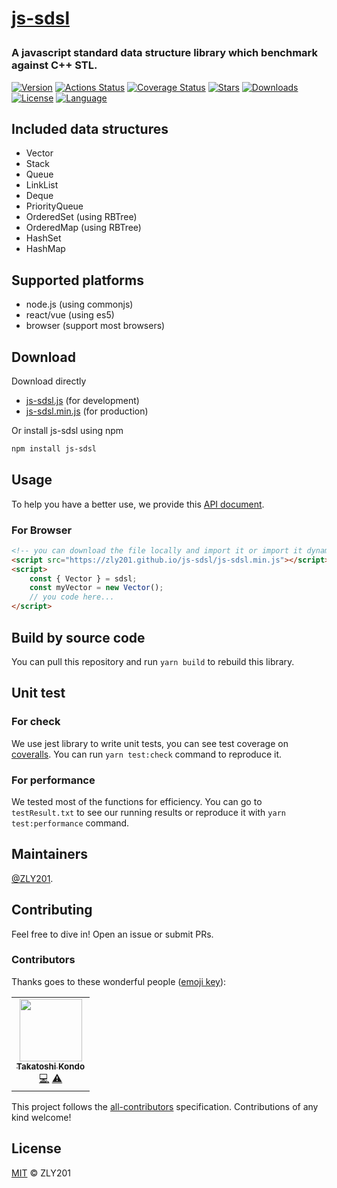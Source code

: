 # <p>[js-sdsl](https://github.com/ZLY201/js-sdsl)</p>

<p align="center"><h3>A javascript standard data structure library which benchmark against C++ STL.</h3></p>

<p align="center">

[![Version](https://img.shields.io/npm/v/js-sdsl?color=blue)](https://www.npmjs.com/package/js-sdsl)
[![Actions Status](https://github.com/zly201/js-sdsl/workflows/js-sdsl%20test%20CI/badge.svg)](https://github.com/zly201/js-sdsl/actions)
[![Coverage Status](https://coveralls.io/repos/github/ZLY201/js-sdsl/badge.svg?branch=feat%2Frefactor)](https://coveralls.io/github/ZLY201/js-sdsl)
[![Stars](https://img.shields.io/github/stars/zly201/js-sdsl.svg)](https://github.com/ZLY201/js-sdsl)
[![Downloads](https://img.shields.io/npm/dm/js-sdsl)](https://www.npmjs.com/package/js-sdsl)
[![License](https://img.shields.io/npm/l/js-sdsl?color=%230969da)](https://github.com/ZLY201/js-sdsl/blob/main/LICENSE)
[![Language](https://img.shields.io/github/languages/top/zly201/js-sdsl.svg)](https://coveralls.io/github/ZLY201/js-sdsl)

</p>

## Included data structures

- Vector
- Stack
- Queue
- LinkList
- Deque
- PriorityQueue
- OrderedSet (using RBTree)
- OrderedMap (using RBTree)
- HashSet
- HashMap

## Supported platforms

- node.js (using commonjs)
- react/vue (using es5)
- browser (support most browsers)

## Download

Download directly

- [js-sdsl.js](https://zly201.github.io/js-sdsl/js-sdsl.js) (for development)
- [js-sdsl.min.js](https://zly201.github.io/js-sdsl/js-sdsl.min.js) (for production)

Or install js-sdsl using npm

```bash
npm install js-sdsl
```

## Usage

To help you have a better use, we provide this [API document](https://zly201.github.io/js-sdsl/index.html).

### For Browser

```html
<!-- you can download the file locally and import it or import it dynamically by using url. -->
<script src="https://zly201.github.io/js-sdsl/js-sdsl.min.js"></script>
<script>
    const { Vector } = sdsl;
    const myVector = new Vector();
    // you code here...
</script>
```

## Build by source code

You can pull this repository and run `yarn build` to rebuild this library.

## Unit test

### For check

We use jest library to write unit tests, you can see test coverage on [coveralls](https://coveralls.io/github/ZLY201/js-sdsl). You can run `yarn test:check` command to reproduce it.

### For performance

We tested most of the functions for efficiency. You can go to `testResult.txt` to see our running results or reproduce it with `yarn test:performance` command.

## Maintainers

[@ZLY201](https://github.com/ZLY201).

## Contributing

Feel free to dive in! Open an issue or submit PRs.

### Contributors

Thanks goes to these wonderful people ([emoji key](https://allcontributors.org/docs/en/emoji-key)):

<!-- ALL-CONTRIBUTORS-LIST:START - Do not remove or modify this section -->
<!-- prettier-ignore-start -->
<!-- markdownlint-disable -->
<table>
  <tr>
    <td align="center"><a href="https://www.linkedin.com/in/takatoshi-kondo-02a91410/"><img src="https://avatars.githubusercontent.com/u/275959?v=4?s=100" width="100px;" alt=""/><br /><sub><b>Takatoshi Kondo</b></sub></a><br /><a href="https://github.com/ZLY201/js-sdsl/commits?author=redboltz" title="Code">💻</a> <a href="https://github.com/ZLY201/js-sdsl/commits?author=redboltz" title="Tests">⚠️</a></td>
  </tr>
</table>

<!-- markdownlint-restore -->
<!-- prettier-ignore-end -->
<!-- ALL-CONTRIBUTORS-LIST:END -->

This project follows the [all-contributors](https://github.com/all-contributors/all-contributors) specification. Contributions of any kind welcome!

## License

[MIT](https://github.com/ZLY201/js-sdsl/blob/main/LICENSE) © ZLY201
